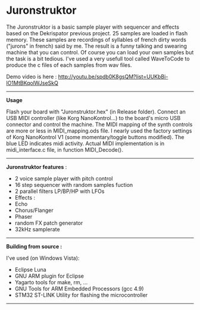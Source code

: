Juronstruktor
===========
The Juronstruktor is a basic sample player with sequencer and effects based on the Dekrispator previous project.
25 samples are loaded in flash memory. These samples are recordings of syllables of french dirty words ("jurons" in french) said by me.
The result is a funny talking and swearing machine that you can control.
Of course you can load your own samples but the task is a bit tedious. I've used a very usefull tool called WaveToCode to produce the c files of each samples from wav files.

Demo video is here :
http://youtu.be/spdb0K8gsQM?list=UUKbBi-lO1MtBKqolWJseSkQ

- - - -

**Usage**

Flash your board with "Juronstruktor.hex" (in Release folder).
Connect an USB MIDI controller (like Korg NanoKontrol...) to the board's micro USB connector and control the machine.
The MIDI mapping of the synth controls are more or less in MIDI_mapping.ods file. I nearly used the factory settings of Korg NanoKontrol V1 (some momentary/toggle buttons modified). The blue LED indicates midi activity.
Actual MIDI implementation is in midi_interface.c file, in function MIDI_Decode().

- - - -

**Juronstruktor features** :

* 2 voice sample player with pitch control
* 16 step sequencer with random samples fuction
* 2 parallel filters LP/BP/HP with LFOs
* Effects :
* Echo
* Chorus/Flanger
* Phaser
* random FX patch generator
* 32kHz samplerate

- - - -

**Building from source :**

I've used (on Windows Vista):

* Eclipse Luna
* GNU ARM plugin for Eclipse
* Yagarto tools for make, rm, ...
* GNU Tools for ARM Embedded Processors (gcc 4.9)
* STM32 ST-LINK Utility for flashing the microcontroller

- - - 
  
